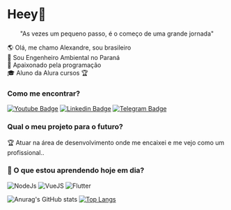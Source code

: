 # Heey👋

<p align="center">
"As vezes um pequeno passo, é o começo de uma grande jornada"
</p>


🌎 Olá, me chamo Alexandre, sou brasileiro <br>
🌲 Sou Engenheiro Ambiental no Paraná <br>
💖 Apaixonado pela programação <br>
🎓 Aluno da Alura cursos 🏆

### Como me encontrar?

[![Youtube Badge](https://img.shields.io/badge/Gmail-D14836?style=for-the-badge&logo=gmail&logoColor=white&link=http)](mailto:alexandre.awadallak@gmail.com)
[![Linkedin Badge](https://img.shields.io/badge/LinkedIn-0077B5?style=for-the-badge&logo=linkedin&logoColor=white&link=https://www.linkedin.com/in/alexandre-yasser-awadallak-1900951b0/)](https://www.linkedin.com/in/alexandre-awadallak)
[![Telegram Badge](https://img.shields.io/badge/Telegram-2CA5E0?style=for-the-badge&logo=telegram&logoColor=white&link=https://t.me/aawadallak)](https://t.me/aawadallak)


### Qual o meu projeto para o futuro?
🏆 Atuar na área de desenvolvimento onde me encaixei e me vejo como um profissional..

### 🎯 O que estou aprendendo hoje em dia? <br>
![NodeJs](https://img.shields.io/badge/Node.js-43853D?style=for-the-badge&logo=node.js&logoColor=white)
![VueJS](https://img.shields.io/badge/Vue.js-35495E?style=for-the-badge&logo=vue.js&logoColor=4FC08D)
![Flutter](https://img.shields.io/badge/Flutter-02569B?style=for-the-badge&logo=flutter&logoColor=white)

![Anurag's GitHub stats](https://github-readme-stats.vercel.app/api?username=aawadallak&count_private=true&theme=gradient)
[![Top Langs](https://github-readme-stats.vercel.app/api/top-langs/?username=aawadallak&layout=compact&theme=gradient)](https://github.com/anuraghazra/github-readme-stats)

